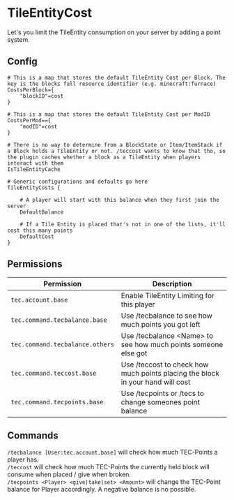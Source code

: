 # TileEntityCost

Let's you limit the TileEntity consumption on your server by adding a point system.

## Config

```
# This is a map that stores the default TileEntity Cost per Block. The key is the blocks full resource identifier (e.g. minecraft:furnace)
CostsPerBlock={
	"blockID"=cost
}

# This is a map that stores the default TileEntity Cost per ModID
CostsPerMod=={
	"modID"=cost
}

# There is no way to determine from a BlockState or Item/ItemStack if a Block holds a TileEntity or not. /teccost wants to know that tho, so the plugin caches whether a block as a TileEntity when players interact with them
IsTileEntityCache

# Generic configurations and defaults go here
TileEntityCosts {

    # A player will start with this balance when they first join the server
    DefaultBalance

    # If a Tile Entity is placed that's not in one of the lists, it'll cost this many points
    DefaultCost
}
```

## Permissions

| Permission                       | Description                                          |
| -------------------------------- | ---------------------------------------------------- |
| `tec.account.base`               | Enable TileEntity Limiting for this player           |
| `tec.command.tecbalance.base`    | Use /tecbalance to see how much points you got left  |
| `tec.command.tecbalance.others`  | Use /tecbalance &lt;Name> to see how much points someone else got  |
| `tec.command.teccost.base`       | Use /teccost to check how much points placing the block in your hand will cost  |
| `tec.command.tecpoints.base`     | Use /tecpoints or /tecs to change someones point balance  |

## Commands

`/tecbalance [User:tec.account.base]` will check how much TEC-Points a player has.    
`/teccost` will check how much TEC-Points the currently held block will consume when placed / give when broken.    
`/tecpoints <Player> <give|take|set> <Amount>` will change the TEC-Point balance for Player accordingly. A negative balance is no possible.